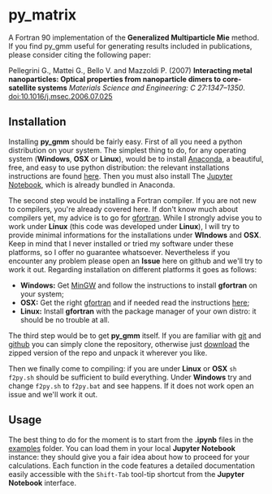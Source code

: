 # py_matrix


A Fortran 90 implementation of the **Generalized Multiparticle Mie** method. If you find py_gmm useful for generating results included in publications, please consider citing the following paper:

Pellegrini G., Mattei G., Bello V. and Mazzoldi P. (2007) **Interacting metal nanoparticles: Optical properties from nanoparticle dimers to core-satellite systems** *Materials Science and Engineering: C 27:1347–1350*. [doi:10.1016/j.msec.2006.07.025](http://dx.doi.org/10.1016/j.msec.2006.07.025)

## Installation

Installing **py_gmm** should be fairly easy. First of all you need a python distribution on your system. The simplest thing to do, for any operating system (**Windows**, **OSX** or **Linux**), would be to install [Anaconda](https://store.continuum.io/cshop/anaconda/), a beautiful, free, and easy to use python distribution: the relevant installations instructions are found [here](http://docs.continuum.io/anaconda/install.html). Then you must also install The [Jupyter Notebook](http://ipython.org/notebook.html), which is already bundled in Anaconda.

The second step would be installing a Fortran compiler. If you are not new to compilers, you're already covered here. If don't know much about compilers yet, my advice is to go for [gfortran](https://gcc.gnu.org/wiki/GFortran). While I strongly advise you to work under **Linux** (this code was developed under **Linux**), I will try to provide minimal informations for the installations under **WIndows** and **OSX**. Keep in mind that I never installed or tried my software under these platforms, so I offer no guarantee whatsoever. Nevertheless if you encounter any problem please open an **Issue** here on github and we'll try to work it out. Regarding installation on different platforms it goes as follows:

* **Windows:** Get [MinGW](http://www.mingw.org/wiki/howto_install_the_mingw_gcc_compiler_suite) and follow the instructions to install **gfortran** on your system;
* **OSX:** Get the right [gfortran](https://gcc.gnu.org/wiki/GFortranBinaries#MacOS) and if needed read the instructions [here](https://gcc.gnu.org/wiki/GFortranBinariesMacOS);
* **Linux:** Install **gfortran** with the package manager of your own distro: it should be no trouble at all.

The third step would be to get **py_gmm** itself. If you are familiar with [git](http://git-scm.com/) and [github](https://github.com/) you can simply clone the repository, otherwise just [download](https://github.com/gevero/py_gmm/archive/master.zip) the zipped version of the repo and unpack it wherever you like.

Then we finally come to compiling: if you are under **Linux** or **OSX** `sh f2py.sh` should be sufficient to build everything. Under **Windows** try and change `f2py.sh` to `f2py.bat` and see happens. If it does not work open an issue and we'll work it out.

## Usage

The best thing to do for the moment is to start from the **.ipynb** files in the [examples](https://github.com/gevero/py_gmm/tree/master/examples) folder. You can load them in your local **Jupyter Notebook** instance: they should give you a fair idea about how to proceed for your calculations. Each function in the code features a detailed documentation easily accessible with the `Shift-Tab` tool-tip shortcut from the **Jupyter Notebook** interface.

